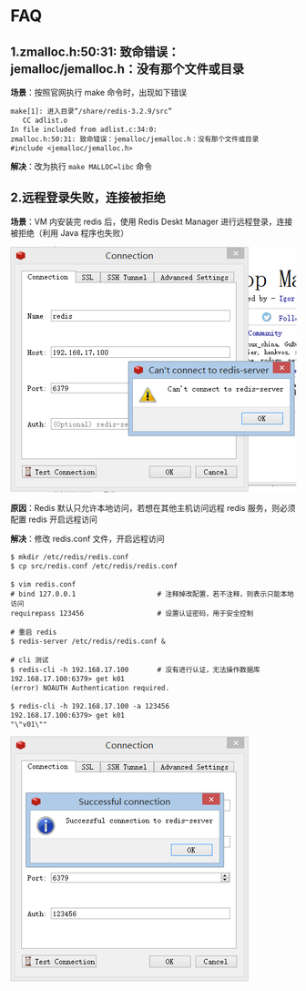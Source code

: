 # FAQ
## 1.zmalloc.h:50:31: 致命错误：jemalloc/jemalloc.h：没有那个文件或目录
**场景**：按照官网执行 make 命令时，出现如下错误
```
make[1]: 进入目录“/share/redis-3.2.9/src”
   CC adlist.o
In file included from adlist.c:34:0:
zmalloc.h:50:31: 致命错误：jemalloc/jemalloc.h：没有那个文件或目录
#include <jemalloc/jemalloc.h>
```
**解决**：改为执行 `make MALLOC=libc` 命令

## 2.远程登录失败，连接被拒绝
**场景**：VM 内安装完 redis 后，使用 Redis Deskt Manager 进行远程登录，连接被拒绝（利用 Java 程序也失败）

![err-login](asset/err-login.png)

**原因**：Redis 默认只允许本地访问，若想在其他主机访问远程 redis 服务，则必须配置 redis 开启远程访问

**解决**：修改 redis.conf 文件，开启远程访问
```
$ mkdir /etc/redis/redis.conf
$ cp src/redis.conf /etc/redis/redis.conf

$ vim redis.conf
# bind 127.0.0.1                    # 注释掉改配置，若不注释，则表示只能本地访问
requirepass 123456                  # 设置认证密码，用于安全控制

# 重启 redis
$ redis-server /etc/redis/redis.conf &

# cli 测试
$ redis-cli -h 192.168.17.100       # 没有进行认证，无法操作数据库
192.168.17.100:6379> get k01
(error) NOAUTH Authentication required.

$ redis-cli -h 192.168.17.100 -a 123456
192.168.17.100:6379> get k01
"\"v01\""
```
![suc-login](asset/suc-login.png)